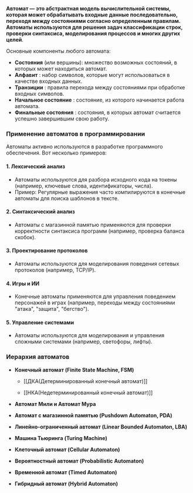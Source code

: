**Автомат — это абстрактная модель вычислительной системы, которая может обрабатывать входные данные последовательно, переходя между состояниями согласно определенным правилам. Автоматы используются для решения задач классификации строк, проверки синтаксиса, моделирования процессов и многих других целей**.

Основные компоненты любого автомата:

- **Состояния** (или вершины): множество возможных состояний, в которых может находиться автомат.
- **Алфавит** : набор символов, которые могут использоваться в качестве входных данных.
- **Транзиции** : правила перехода между состояниями при обработке входных символов.
- **Начальное состояние** : состояние, из которого начинается работа автомата.
- **Финальные состояния** : состояния, в которых автомат считается успешно завершившим свою работу.

### **Применение автоматов в программировании**

Автоматы активно используются в разработке программного обеспечения. Вот несколько примеров:

#### **1. Лексический анализ**

- Автоматы используются для разбора исходного кода на токены (например, ключевые слова, идентификаторы, числа).
- Пример: Регулярные выражения часто компилируются в конечные автоматы для поиска шаблонов в тексте.

#### **2. Синтаксический анализ**

- Автоматы с магазинной памятью применяются для проверки корректности синтаксиса программ (например, проверка баланса скобок).

#### **3. Проектирование протоколов**

- Автоматы используются для моделирования поведения сетевых протоколов (например, TCP/IP).

#### **4. Игры и ИИ**

- Конечные автоматы применяются для управления поведением персонажей в играх (например, переходы между состояниями "атака", "защита", "бегство").


#### **5. Управление системами**

- Автоматы используются для моделирования и управления сложными системами (например, светофоры, лифты).


### Иерархия автоматов

*  **Конечный автомат (Finite State Machine, FSM)**
    
    - [[ДКА(Детерминированный конечный автомат)]] 
        
    - [[НКА(Недетерминированный конечный автомат)]]
    
* **Автомат Мили и Автомат Мура**
	
* **Автомат с магазинной памятью (Pushdown Automaton, PDA)**
    
* **Линейно-ограниченный автомат (Linear Bounded Automaton, LBA)**
    
* **Машина Тьюринга (Turing Machine)**
    
* **Клеточный автомат (Cellular Automaton)**
    
* **Вероятностный автомат (Probabilistic Automaton)**
    
* **Временной автомат (Timed Automaton)**
    
* **Гибридный автомат (Hybrid Automaton)**